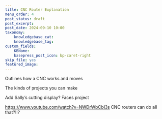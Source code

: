 ```yaml
---
title: CNC Router Explanation
menu_order: 4
post_status: draft
post_excerpt: 
post_date: 2024-09-10 10:00
taxonomy:
    knowledgebase_cat: 
    knowledgebase_tag:        
custom_fields:
    KBName: 
    basepress_post_icon: bp-caret-right
skip_file: yes
featured_image: 
---
```


Outlines how a CNC works and moves

The kinds of projects you can make

Add Sally’s cutting display? Faces project

https://www.youtube.com/watch?v=NWDrWbCbI3s CNC routers can do all that?!!?
